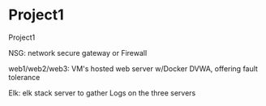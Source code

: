 # Project1
Project1

NSG: network secure gateway or Firewall

web1/web2/web3: VM's hosted web server w/Docker DVWA, offering fault tolerance

Elk: elk stack server to gather Logs on the three servers
